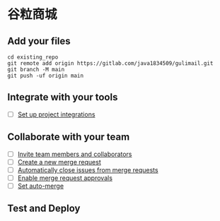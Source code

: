 # 谷粒商城


## Add your files

```
cd existing_repo
git remote add origin https://gitlab.com/java1834509/gulimail.git
git branch -M main
git push -uf origin main
```

## Integrate with your tools

- [ ] [Set up project integrations](https://gitlab.com/java1834509/gulimail/-/settings/integrations)

## Collaborate with your team

- [ ] [Invite team members and collaborators](https://docs.gitlab.com/ee/user/project/members/)
- [ ] [Create a new merge request](https://docs.gitlab.com/ee/user/project/merge_requests/creating_merge_requests.html)
- [ ] [Automatically close issues from merge requests](https://docs.gitlab.com/ee/user/project/issues/managing_issues.html#closing-issues-automatically)
- [ ] [Enable merge request approvals](https://docs.gitlab.com/ee/user/project/merge_requests/approvals/)
- [ ] [Set auto-merge](https://docs.gitlab.com/ee/user/project/merge_requests/merge_when_pipeline_succeeds.html)

## Test and Deploy

